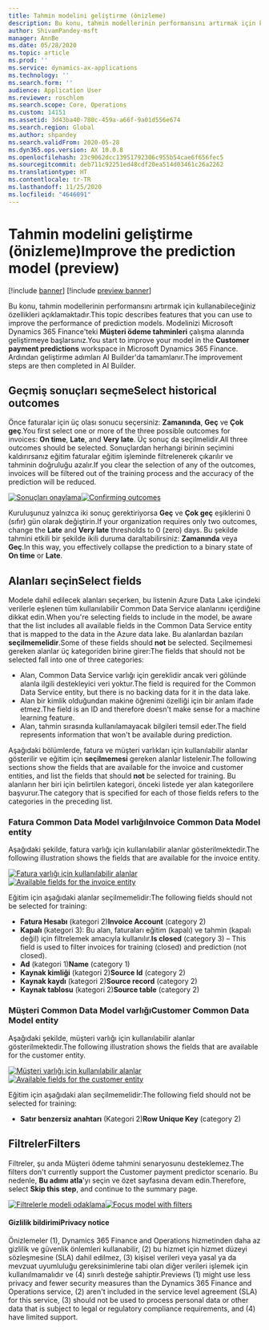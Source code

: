 ```yaml
---
title: Tahmin modelini geliştirme (önizleme)
description: Bu konu, tahmin modellerinin performansını artırmak için kullanabileceğiniz özellikleri açıklamaktadır.
author: ShivamPandey-msft
manager: AnnBe
ms.date: 05/28/2020
ms.topic: article
ms.prod: ''
ms.service: dynamics-ax-applications
ms.technology: ''
ms.search.form: ''
audience: Application User
ms.reviewer: roschlom
ms.search.scope: Core, Operations
ms.custom: 14151
ms.assetid: 3d43ba40-780c-459a-a66f-9a01d556e674
ms.search.region: Global
ms.author: shpandey
ms.search.validFrom: 2020-05-28
ms.dyn365.ops.version: AX 10.0.8
ms.openlocfilehash: 23c9062dcc13951792306c955b54cae6f656fec5
ms.sourcegitcommit: deb711c92251ed48cdf20ea514d03461c26a2262
ms.translationtype: HT
ms.contentlocale: tr-TR
ms.lasthandoff: 11/25/2020
ms.locfileid: "4646091"
---
```

# <a name="improve-the-prediction-model-preview"></a><span data-ttu-id="6949b-103">Tahmin modelini geliştirme (önizleme)</span><span class="sxs-lookup"><span data-stu-id="6949b-103">Improve the prediction model (preview)</span></span>

[!include [banner](../includes/banner.md)]
[!include [preview banner](../includes/preview-banner.md)]

<span data-ttu-id="6949b-104">Bu konu, tahmin modellerinin performansını artırmak için kullanabileceğiniz özellikleri açıklamaktadır.</span><span class="sxs-lookup"><span data-stu-id="6949b-104">This topic describes features that you can use to improve the performance of prediction models.</span></span> <span data-ttu-id="6949b-105">Modelinizi Microsoft Dynamics 365 Finance'teki **Müşteri ödeme tahminleri** çalışma alanında geliştirmeye başlarsınız.</span><span class="sxs-lookup"><span data-stu-id="6949b-105">You start to improve your model in the **Customer payment predictions** workspace in Microsoft Dynamics 365 Finance.</span></span> <span data-ttu-id="6949b-106">Ardından geliştirme adımları AI Builder'da tamamlanır.</span><span class="sxs-lookup"><span data-stu-id="6949b-106">The improvement steps are then completed in AI Builder.</span></span>

## <a name="select-historical-outcomes"></a><span data-ttu-id="6949b-107">Geçmiş sonuçları seçme</span><span class="sxs-lookup"><span data-stu-id="6949b-107">Select historical outcomes</span></span>

<span data-ttu-id="6949b-108">Önce faturalar için üç olası sonucu seçersiniz: **Zamanında**, **Geç** ve **Çok geç**.</span><span class="sxs-lookup"><span data-stu-id="6949b-108">You first select one or more of the three possible outcomes for invoices: **On time**, **Late**, and **Very late**.</span></span> <span data-ttu-id="6949b-109">Üç sonuç da seçilmelidir.</span><span class="sxs-lookup"><span data-stu-id="6949b-109">All three outcomes should be selected.</span></span> <span data-ttu-id="6949b-110">Sonuçlardan herhangi birinin seçimini kaldırırsanız eğitim faturalar eğitim işleminde filtrelenerek çıkarılır ve tahminin doğruluğu azalır.</span><span class="sxs-lookup"><span data-stu-id="6949b-110">If you clear the selection of any of the outcomes, invoices will be filtered out of the training process and the accuracy of the prediction will be reduced.</span></span>

<span data-ttu-id="6949b-111">[![Sonuçları onaylama](./media/confirm-3-outcomes.png)](./media/confirm-3-outcomes.png)</span><span class="sxs-lookup"><span data-stu-id="6949b-111">[![Confirming outcomes](./media/confirm-3-outcomes.png)](./media/confirm-3-outcomes.png)</span></span>

<span data-ttu-id="6949b-112">Kuruluşunuz yalnızca iki sonuç gerektiriyorsa **Geç** ve **Çok geç** eşiklerini 0 (sıfır) gün olarak değiştirin.</span><span class="sxs-lookup"><span data-stu-id="6949b-112">If your organization requires only two outcomes, change the **Late** and **Very late** thresholds to 0 (zero) days.</span></span> <span data-ttu-id="6949b-113">Bu şekilde tahmini etkili bir şekilde ikili duruma daraltabilirsiniz: **Zamanında** veya **Geç**.</span><span class="sxs-lookup"><span data-stu-id="6949b-113">In this way, you effectively collapse the prediction to a binary state of **On time** or **Late**.</span></span>

## <a name="select-fields"></a><span data-ttu-id="6949b-114">Alanları seçin</span><span class="sxs-lookup"><span data-stu-id="6949b-114">Select fields</span></span>

<span data-ttu-id="6949b-115">Modele dahil edilecek alanları seçerken, bu listenin Azure Data Lake içindeki verilerle eşlenen tüm kullanılabilir Common Data Service alanlarını içerdiğine dikkat edin.</span><span class="sxs-lookup"><span data-stu-id="6949b-115">When you're selecting fields to include in the model, be aware that the list includes all available fields in the Common Data Service entity that is mapped to the data in the Azure data lake.</span></span> <span data-ttu-id="6949b-116">Bu alanlardan bazıları **seçilmemelidir**.</span><span class="sxs-lookup"><span data-stu-id="6949b-116">Some of these fields should **not** be selected.</span></span> <span data-ttu-id="6949b-117">Seçilmemesi gereken alanlar üç kategoriden birine girer:</span><span class="sxs-lookup"><span data-stu-id="6949b-117">The fields that should not be selected fall into one of three categories:</span></span>

- <span data-ttu-id="6949b-118">Alan, Common Data Service varlığı için gereklidir ancak veri gölünde alanla ilgili destekleyici veri yoktur.</span><span class="sxs-lookup"><span data-stu-id="6949b-118">The field is required for the Common Data Service entity, but there is no backing data for it in the data lake.</span></span>
- <span data-ttu-id="6949b-119">Alan bir kimlik olduğundan makine öğrenimi özelliği için bir anlam ifade etmez.</span><span class="sxs-lookup"><span data-stu-id="6949b-119">The field is an ID and therefore doesn't make sense for a machine learning feature.</span></span>
- <span data-ttu-id="6949b-120">Alan, tahmin sırasında kullanılamayacak bilgileri temsil eder.</span><span class="sxs-lookup"><span data-stu-id="6949b-120">The field represents information that won't be available during prediction.</span></span>

<span data-ttu-id="6949b-121">Aşağıdaki bölümlerde, fatura ve müşteri varlıkları için kullanılabilir alanlar gösterilir ve eğitim için **seçilmemesi** gereken alanlar listelenir.</span><span class="sxs-lookup"><span data-stu-id="6949b-121">The following sections show the fields that are available for the invoice and customer entities, and list the fields that should **not** be selected for training.</span></span> <span data-ttu-id="6949b-122">Bu alanların her biri için belirtilen kategori, önceki listede yer alan kategorilere başvurur.</span><span class="sxs-lookup"><span data-stu-id="6949b-122">The category that is specified for each of those fields refers to the categories in the preceding list.</span></span>
 
### <a name="invoice-common-data-model-entity"></a><span data-ttu-id="6949b-123">Fatura Common Data Model varlığı</span><span class="sxs-lookup"><span data-stu-id="6949b-123">Invoice Common Data Model entity</span></span>

<span data-ttu-id="6949b-124">Aşağıdaki şekilde, fatura varlığı için kullanılabilir alanlar gösterilmektedir.</span><span class="sxs-lookup"><span data-stu-id="6949b-124">The following illustration shows the fields that are available for the invoice entity.</span></span>

<span data-ttu-id="6949b-125">[![Fatura varlığı için kullanılabilir alanlar](./media/available-fields.png)](./media/available-fields.png)</span><span class="sxs-lookup"><span data-stu-id="6949b-125">[![Available fields for the invoice entity](./media/available-fields.png)](./media/available-fields.png)</span></span>

<span data-ttu-id="6949b-126">Eğitim için aşağıdaki alanlar seçilmemelidir:</span><span class="sxs-lookup"><span data-stu-id="6949b-126">The following fields should not be selected for training:</span></span>

- <span data-ttu-id="6949b-127">**Fatura Hesabı** (kategori 2)</span><span class="sxs-lookup"><span data-stu-id="6949b-127">**Invoice Account** (category 2)</span></span>
- <span data-ttu-id="6949b-128">**Kapalı** (kategori 3): Bu alan, faturaları eğitim (kapalı) ve tahmin (kapalı değil) için filtrelemek amacıyla kullanılır.</span><span class="sxs-lookup"><span data-stu-id="6949b-128">**Is closed** (category 3) – This field is used to filter invoices for training (closed) and prediction (not closed).</span></span>
- <span data-ttu-id="6949b-129">**Ad** (kategori 1)</span><span class="sxs-lookup"><span data-stu-id="6949b-129">**Name** (category 1)</span></span>
- <span data-ttu-id="6949b-130">**Kaynak kimliği** (kategori 2)</span><span class="sxs-lookup"><span data-stu-id="6949b-130">**Source Id** (category 2)</span></span>
- <span data-ttu-id="6949b-131">**Kaynak kaydı** (kategori 2)</span><span class="sxs-lookup"><span data-stu-id="6949b-131">**Source record** (category 2)</span></span>
- <span data-ttu-id="6949b-132">**Kaynak tablosu** (kategori 2)</span><span class="sxs-lookup"><span data-stu-id="6949b-132">**Source table** (category 2)</span></span>

### <a name="customer-common-data-model-entity"></a><span data-ttu-id="6949b-133">Müşteri Common Data Model varlığı</span><span class="sxs-lookup"><span data-stu-id="6949b-133">Customer Common Data Model entity</span></span>

<span data-ttu-id="6949b-134">Aşağıdaki şekilde, müşteri varlığı için kullanılabilir alanlar gösterilmektedir.</span><span class="sxs-lookup"><span data-stu-id="6949b-134">The following illustration shows the fields that are available for the customer entity.</span></span>

<span data-ttu-id="6949b-135">[![Müşteri varlığı için kullanılabilir alanlar](./media/related-entities.png)](./media/related-entities.png)</span><span class="sxs-lookup"><span data-stu-id="6949b-135">[![Available fields for the customer entity](./media/related-entities.png)](./media/related-entities.png)</span></span>

<span data-ttu-id="6949b-136">Eğitim için aşağıdaki alan seçilmemelidir:</span><span class="sxs-lookup"><span data-stu-id="6949b-136">The following field should not be selected for training:</span></span>

- <span data-ttu-id="6949b-137">**Satır benzersiz anahtarı** (Kategori 2)</span><span class="sxs-lookup"><span data-stu-id="6949b-137">**Row Unique Key** (category 2)</span></span>

## <a name="filters"></a><span data-ttu-id="6949b-138">Filtreler</span><span class="sxs-lookup"><span data-stu-id="6949b-138">Filters</span></span>

<span data-ttu-id="6949b-139">Filtreler, şu anda Müşteri ödeme tahmini senaryosunu desteklemez.</span><span class="sxs-lookup"><span data-stu-id="6949b-139">The filters don't currently support the Customer payment predictor scenario.</span></span> <span data-ttu-id="6949b-140">Bu nedenle, **Bu adımı atla**'yı seçin ve özet sayfasına devam edin.</span><span class="sxs-lookup"><span data-stu-id="6949b-140">Therefore, select **Skip this step**, and continue to the summary page.</span></span>

<span data-ttu-id="6949b-141">[![Filtrelerle modeli odaklama](./media/focus-model-with-filters.png)](./media/focus-model-with-filters.png)</span><span class="sxs-lookup"><span data-stu-id="6949b-141">[![Focus model with filters](./media/focus-model-with-filters.png)](./media/focus-model-with-filters.png)</span></span>

#### <a name="privacy-notice"></a><span data-ttu-id="6949b-142">Gizlilik bildirimi</span><span class="sxs-lookup"><span data-stu-id="6949b-142">Privacy notice</span></span>
<span data-ttu-id="6949b-143">Önizlemeler (1), Dynamics 365 Finance and Operations hizmetinden daha az gizlilik ve güvenlik önlemleri kullanabilir, (2) bu hizmet için hizmet düzeyi sözleşmesine (SLA) dahil edilmez, (3) kişisel verileri veya yasal ya da mevzuat uyumluluğu gereksinimlerine tabi olan diğer verileri işlemek için kullanılmamalıdır ve (4) sınırlı desteğe sahiptir.</span><span class="sxs-lookup"><span data-stu-id="6949b-143">Previews (1) might use less privacy and fewer security measures than the Dynamics 365 Finance and Operations service, (2) aren't included in the service level agreement (SLA) for this service, (3) should not be used to process personal data or other data that is subject to legal or regulatory compliance requirements, and (4) have limited support.</span></span>

